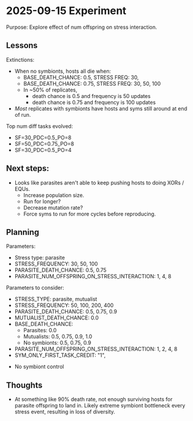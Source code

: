 # 2025-09-15 Experiment

Purpose: Explore effect of num offspring on stress interaction.

## Lessons

Extinctions:

- When no symbionts, hosts all die when:
  - BASE_DEATH_CHANCE: 0.5, STRESS FREQ: 30,
  - BASE_DEATH_CHANCE: 0.75, STRESS FREQ: 30, 50, 100
  - In ~50% of replicates,
    - death chance is 0.5 and frequency is 50 updates
    - death chance is 0.75 and frequency is 100 updates
- _Most_ replicates with symbionts have hosts and syms still around at end of run.

Top num diff tasks evolved:
- SF=30_PDC=0.5_PO=8
- SF=50_PDC=0.75_PO=8
- SF=30_PDC=0.5_PO=4

## Next steps:

- Looks like parasites aren't able to keep pushing hosts to doing XORs / EQUs.
  - Increase population size.
  - Run for longer?
  - Decrease mutation rate?
  - Force syms to run for more cycles before reproducing.

## Planning

Parameters:
- Stress type: parasite
- STRESS_FREQUENCY: 30, 50, 100
- PARASITE_DEATH_CHANCE: 0.5, 0.75
- PARASITE_NUM_OFFSPRING_ON_STRESS_INTERACTION: 1, 4, 8


Parameters to consider:

- STRESS_TYPE: parasite, mutualist
- STRESS_FREQUENCY: 50, 100, 200, 400
- PARASITE_DEATH_CHANCE: 0.5, 0.75, 0.9
- MUTUALIST_DEATH_CHANCE: 0.0
- BASE_DEATH_CHANCE:
  - Parasites: 0.0
  - Mutualists: 0.5, 0.75, 0.9, 1.0
  - No symbionts: 0.5, 0.75, 0.9
- PARASITE_NUM_OFFSPRING_ON_STRESS_INTERACTION: 1, 2, 4, 8
- SYM_ONLY_FIRST_TASK_CREDIT: "1",

+ No symbiont control

## Thoughts

- At something like 90% death rate, not enough surviving hosts for parasite offspring to land in. Likely extreme symbiont bottleneck every stress event, resulting in loss of diversity.
